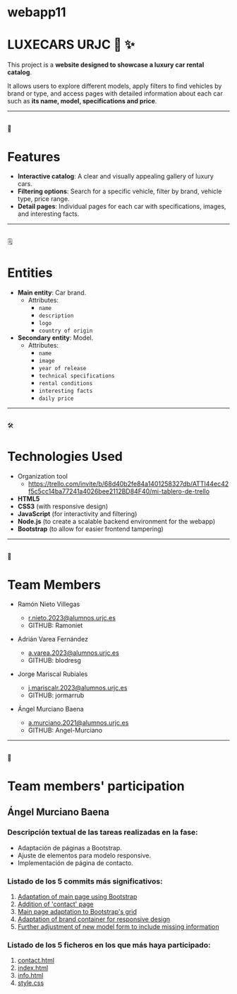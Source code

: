 # webapp11
# LUXECARS URJC 🚗 ✨

This project is a **website designed to showcase a luxury car rental catalog**.

It allows users to explore different models, apply filters to find vehicles by brand or type, and access pages with detailed information about each car such as **its name, model, specifications and price**.

---
##
🚀
# Features
- **Interactive catalog**: A clear and visually appealing gallery of luxury cars.
- **Filtering options**: Search for a specific vehicle, filter by brand, vehicle type, price range.
- **Detail pages**: Individual pages for each car with specifications, images, and interesting facts.

---
##
🗒️
# Entities
- **Main entity**: Car brand.
  * Attributes:
    - `name`
    - `description`
    - `logo`
    - `country of origin`
- **Secondary entity**: Model.
  * Attributes:
    - `name`
    - `image`
    - `year of release`
    - `technical specifications`
    - `rental conditions`
    - `interesting facts`
    - `daily price`

---
##
🛠
# Technologies Used
- Organization tool
  - https://trello.com/invite/b/68d40b2fe84a1401258327db/ATTI44ec42f5c5cc14ba77241a4026bee2112BD84F40/mi-tablero-de-trello
- **HTML5**
- **CSS3** (with responsive design)
- **JavaScript** (for interactivity and filtering)
- **Node.js** (to create a scalable backend environment for the webapp)
- **Bootstrap** (to allow for easier frontend tampering)

---
##
👥
# Team Members
- Ramón Nieto Villegas
  - r.nieto.2023@alumnos.urjc.es
  - GITHUB: Ramoniet
  
- Adrián Varea Fernández
  - a.varea.2023@alumnos.urjc.es
  - GITHUB: blodresg
  
- Jorge Mariscal Rubiales
  - j.mariscalr.2023@alumnos.urjc.es
  - GITHUB: jormarrub
  
- Ángel Murciano Baena
  - a.murciano.2021@alumnos.urjc.es
  - GITHUB: Angel-Murciano

---
##
💪
# Team members' participation
## Ángel Murciano Baena

### Descripción textual de las tareas realizadas en la fase:
- Adaptación de páginas a Bootstrap.
- Ajuste de elementos para modelo responsive.
- Implementación de página de contacto.

### Listado de los 5 commits más significativos:
1. [Adaptation of main page using Bootstrap](https://github.com/CodeURJC-FW-2025-26/webapp11/commit/57bd2ba1a48b61e27a0cf7aa4364eadf9227466f)
2. [Addition of 'contact' page](https://github.com/CodeURJC-FW-2025-26/webapp11/commit/a8485f79f618d8cca18b982d39af9f6f0ffdaafd)
3. [Main page adaptation to Bootstrap's grid](https://github.com/CodeURJC-FW-2025-26/webapp11/commit/04716ad8f9ebc2327cb3200ad63c83d41334c069)
4. [Adaptation of brand container for responsive design](https://github.com/CodeURJC-FW-2025-26/webapp11/commit/d0304dc7cb66872b4c74a97fa35d6a258f174512)
5. [Further adjustment of new model form to include missing information](https://github.com/CodeURJC-FW-2025-26/webapp11/commit/b933e0e0603cfdb4187c8d9dd0d7bd002a8dbf25)

### Listado de los 5 ficheros en los que más haya participado:
1. [contact.html](https://github.com/CodeURJC-FW-2025-26/webapp11/blob/main/FASE_1/contact.html)
2. [index.html](https://github.com/CodeURJC-FW-2025-26/webapp11/blob/main/FASE_1/index.html)
3. [info.html](https://github.com/CodeURJC-FW-2025-26/webapp11/blob/main/FASE_1/info.html)
4. [style.css](https://github.com/CodeURJC-FW-2025-26/webapp11/blob/main/FASE_1/style.css)
